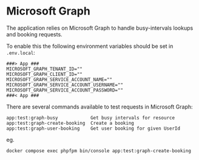 # Microsoft Graph

The application relies on Microsoft Graph to handle busy-intervals lookups and booking requests.

To enable this the following environment variables should be set in `.env.local`:

```text
###> App ###
MICROSOFT_GRAPH_TENANT_ID=""
MICROSOFT_GRAPH_CLIENT_ID=""
MICROSOFT_GRAPH_SERVICE_ACCOUNT_NAME=""
MICROSOFT_GRAPH_SERVICE_ACCOUNT_USERNAME=""
MICROSOFT_GRAPH_SERVICE_ACCOUNT_PASSWORD=""
###< App ###
```

There are several commands available to test requests in Microsoft Graph:

```text
app:test:graph-busy            Get busy intervals for resource
app:test:graph-create-booking  Create a booking
app:test:graph-user-booking    Get user booking for given UserId
```

eg.

```shell
docker compose exec phpfpm bin/console app:test:graph-create-booking
```
